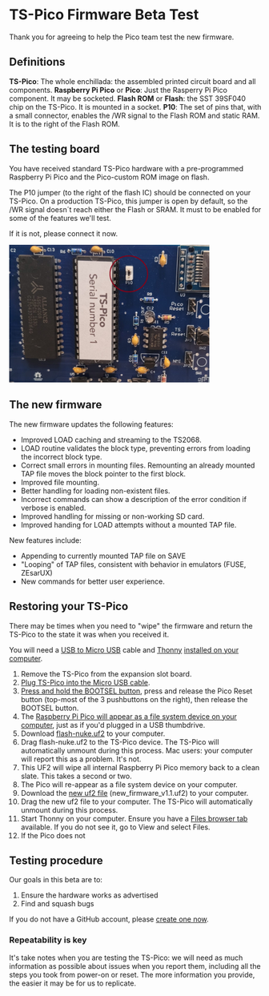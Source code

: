 # TS-Pico Firmware Beta Test 
Thank you for agreeing to help the Pico team test the new firmware.

## Definitions

**TS-Pico**: The whole enchillada: the assembled printed circuit board and all components.
**Raspberry Pi Pico** or **Pico**: Just the Rasperry Pi Pico component. It may be socketed.
**Flash ROM** or **Flash**: the SST 39SF040 chip on the TS-Pico. It is mounted in a socket.
**P10**: The set of pins that, with a small connector, enables the /WR signal to the Flash ROM and static RAM. It is to the right of the Flash ROM. 

## The testing board

You have received standard TS-Pico hardware with a pre-programmed Raspberry Pi Pico and the Pico-custom ROM image on flash. 

The P10 jumper (to the right of the flash IC) should be connected on your TS-Pico. On a production TS-Pico, this jumper is open by default, so the /WR signal doesn´t reach either the Flash or SRAM. It must to be enabled for some of the features we'll test.

If it is not, please connect it now.

<img src="/P10_location.jpg" alt="Install this jumper" width="400"> 

## The new firmware

The new firmware updates the following features:
- Improved LOAD caching and streaming to the TS2068.
- LOAD routine validates the block type, preventing errors from loading the incorrect block type.
- Correct small errors in mounting files. Remounting an already mounted TAP file moves the block pointer to the first block.
- Improved file mounting.
- Better handling for loading non-existent files.
- Incorrect commands can show a description of the error condition if verbose is enabled.
- Improved handling for missing or non-working SD card.
- Improved handing for LOAD attempts without a mounted TAP file.

New features include:
- Appending to currently mounted TAP file on SAVE
- "Looping" of TAP files, consistent with behavior in emulators (FUSE, ZEsarUX)
- New commands for better user experience.

## Restoring your TS-Pico

There may be times when you need to "wipe" the firmware and return the TS-Pico to the state it was when you received it.

You will need a [USB to Micro USB](https://www.google.com/search?q=micro+usb) cable and [Thonny](https://thonny.org/) [installed on your computer](https://projects.raspberrypi.org/en/projects/getting-started-with-the-pico/2). 

1. Remove the TS-Pico from the expansion slot board.
2. [Plug TS-Pico into the Micro USB cable](images/Pico-Top-Plug-v2.png).
3. [Press and hold the BOOTSEL button](images/Pico-bootsel.png), press and release the Pico Reset button (top-most of the 3 pushbuttons on the right), then release the BOOTSEL button.
4. The [Raspberry Pi Pico will appear as a file system device on your computer](images), just as if you'd plugged in a USB thumbdrive.
5. Download [flash-nuke.uf2](firmware/flash_nuke.uf2) to your computer.
6. Drag flash-nuke.uf2 to the TS-Pico device. The TS-Pico will automatically unmount during this process. Mac users: your computer will report this as a problem. It's not.
7. This UF2 will wipe all internal Raspberry Pi Pico memory back to a clean slate. This takes a second or two.
8. The Pico will re-appear as a file system device on your computer.
9. Download the [new uf2 file](firmware/new_firmware_v1.1.uf2) (new_firmware_v1.1.uf2) to your computer.
10. Drag the new uf2 file to your computer. The TS-Pico will automatically unmount during this process.
11. Start Thonny on your computer. Ensure you have a [Files browser tab](images) available. If you do not see it, go to View and select Files.
12. If the Pico does not 

## Testing procedure

Our goals in this beta are to:
1. Ensure the hardware works as advertised
2. Find and squash bugs

If you do not have a GitHub account, please [create one now](https://docs.github.com/en/get-started/start-your-journey/creating-an-account-on-github).

### Repeatability is key

It's take notes when you are testing the TS-Pico: we will need as much information as possible about issues when you report them, including all the steps you took from power-on or reset. The more information you provide, the easier it may be for us to replicate.


